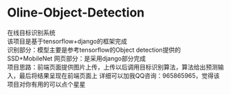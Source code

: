 # Oline-Object-Detection
 在线目标识别系统  
 该项目是基于tensorflow+django的框架完成  
 识别部分：模型主要是参考tensorflow的Object detection提供的SSD+MobileNet
 网页部分：是采用django部分完成  
 项目思路：前端页面提供图片上传，上传以后调用目标识别算法，算法给出预测输入，最后将结果呈现在前端页面上
 详细可以加我QQ咨询：965865965，觉得该项目对你有用的可以点个星星
